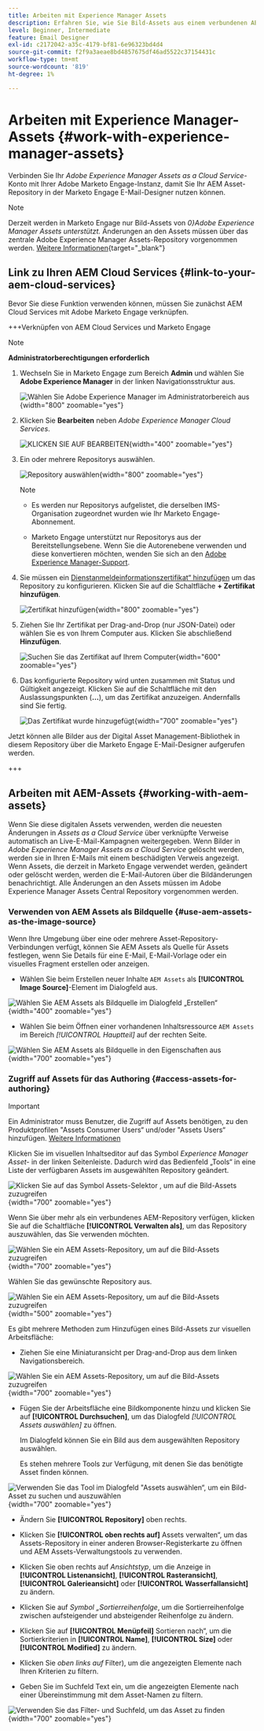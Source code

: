 ```yaml
---
title: Arbeiten mit Experience Manager Assets
description: Erfahren Sie, wie Sie Bild-Assets aus einem verbundenen AEM Assets-Repository beim Erstellen von Inhalten in Adobe Marketo Engage verwenden.
level: Beginner, Intermediate
feature: Email Designer
exl-id: c2172042-a35c-4179-bf81-6e96323bd4d4
source-git-commit: f2f9a3aeae8bd4857675df46ad5522c37154431c
workflow-type: tm+mt
source-wordcount: '819'
ht-degree: 1%

---
```


# Arbeiten mit Experience Manager-Assets {#work-with-experience-manager-assets}

Verbinden Sie Ihr _Adobe Experience Manager Assets as a Cloud Service_-Konto mit Ihrer Adobe Marketo Engage-Instanz, damit Sie Ihr AEM Asset-Repository in der Marketo Engage E-Mail-Designer nutzen können.

>[!NOTE]
>
>Derzeit werden in Marketo Engage nur Bild-Assets von _0&rbrace;Adobe Experience Manager Assets unterstützt._ Änderungen an den Assets müssen über das zentrale Adobe Experience Manager Assets-Repository vorgenommen werden. [Weitere Informationen](https://experienceleague.adobe.com/de/docs/experience-manager-cloud-service/content/assets/manage/manage-digital-assets){target="_blank"}

## Link zu Ihren AEM Cloud Services {#link-to-your-aem-cloud-services}

Bevor Sie diese Funktion verwenden können, müssen Sie zunächst AEM Cloud Services mit Adobe Marketo Engage verknüpfen.

+++Verknüpfen von AEM Cloud Services und Marketo Engage

>[!NOTE]
>
>**Administratorberechtigungen erforderlich**

1. Wechseln Sie in Marketo Engage zum Bereich **Admin** und wählen Sie **Adobe Experience Manager** in der linken Navigationsstruktur aus.

   ![Wählen Sie Adobe Experience Manager im Administratorbereich aus](assets/access-the-ai-assistant-content-accelerator-1.png){width="800" zoomable="yes"}

1. Klicken Sie **Bearbeiten** neben _Adobe Experience Manager Cloud Services_.

   ![KLICKEN SIE AUF BEARBEITEN](assets/access-the-ai-assistant-content-accelerator-2.png){width="400" zoomable="yes"}

1. Ein oder mehrere Repositorys auswählen.

   ![Repository auswählen](assets/access-the-ai-assistant-content-accelerator-3.png){width="800" zoomable="yes"}

   >[!NOTE]
   >
   >* Es werden nur Repositorys aufgelistet, die derselben IMS-Organisation zugeordnet wurden wie Ihr Marketo Engage-Abonnement.
   >
   >* Marketo Engage unterstützt nur Repositorys aus der Bereitstellungsebene. Wenn Sie die Autorenebene verwenden und diese konvertieren möchten, wenden Sie sich an den [Adobe Experience Manager-Support](https://experienceleague.adobe.com/de/docs/experience-manager-cloud-manager/content/overview/help-resources).

1. Sie müssen ein [Dienstanmeldeinformationszertifikat“ hinzufügen](https://experienceleague.adobe.com/de/docs/experience-manager-learn/getting-started-with-aem-headless/authentication/service-credentials) um das Repository zu konfigurieren. Klicken Sie auf die Schaltfläche **+ Zertifikat hinzufügen**.

   ![Zertifikat hinzufügen](assets/access-the-ai-assistant-content-accelerator-4.png){width="800" zoomable="yes"}

1. Ziehen Sie Ihr Zertifikat per Drag-and-Drop (nur JSON-Datei) oder wählen Sie es von Ihrem Computer aus. Klicken Sie abschließend **Hinzufügen**.

   ![Suchen Sie das Zertifikat auf Ihrem Computer](assets/access-the-ai-assistant-content-accelerator-5.png){width="600" zoomable="yes"}

1. Das konfigurierte Repository wird unten zusammen mit Status und Gültigkeit angezeigt. Klicken Sie auf die Schaltfläche mit den Auslassungspunkten (**…**), um das Zertifikat anzuzeigen. Andernfalls sind Sie fertig.

   ![Das Zertifikat wurde hinzugefügt](assets/access-the-ai-assistant-content-accelerator-6.png){width="700" zoomable="yes"}

Jetzt können alle Bilder aus der Digital Asset Management-Bibliothek in diesem Repository über die Marketo Engage E-Mail-Designer aufgerufen werden.

+++

## Arbeiten mit AEM-Assets {#working-with-aem-assets}

Wenn Sie diese digitalen Assets verwenden, werden die neuesten Änderungen in _Assets as a Cloud Service_ über verknüpfte Verweise automatisch an Live-E-Mail-Kampagnen weitergegeben. Wenn Bilder in _Adobe Experience Manager Assets as a Cloud Service_ gelöscht werden, werden sie in Ihren E-Mails mit einem beschädigten Verweis angezeigt. Wenn Assets, die derzeit in Marketo Engage verwendet werden, geändert oder gelöscht werden, werden die E-Mail-Autoren über die Bildänderungen benachrichtigt. Alle Änderungen an den Assets müssen im Adobe Experience Manager Assets Central Repository vorgenommen werden.

### Verwenden von AEM Assets als Bildquelle {#use-aem-assets-as-the-image-source}

Wenn Ihre Umgebung über eine oder mehrere Asset-Repository-Verbindungen verfügt, können Sie AEM Assets als Quelle für Assets festlegen, wenn Sie Details für eine E-Mail, E-Mail-Vorlage oder ein visuelles Fragment erstellen oder anzeigen.

* Wählen Sie beim Erstellen neuer Inhalte `AEM Assets` als **[!UICONTROL Image Source]**-Element im Dialogfeld aus.

![Wählen Sie AEM Assets als Bildquelle im Dialogfeld „Erstellen“](assets/work-with-experience-manager-assets-1.png){width="400" zoomable="yes"}

* Wählen Sie beim Öffnen einer vorhandenen Inhaltsressource `AEM Assets` im Bereich _[!UICONTROL Hauptteil]_ auf der rechten Seite.

![Wählen Sie AEM Assets als Bildquelle in den Eigenschaften aus](assets/work-with-experience-manager-assets-2.png){width="700" zoomable="yes"}

### Zugriff auf Assets für das Authoring {#access-assets-for-authoring}

>[!IMPORTANT]
>
>Ein Administrator muss Benutzer, die Zugriff auf Assets benötigen, zu den Produktprofilen &quot;Assets Consumer Users“ und/oder &quot;Assets Users“ hinzufügen. [Weitere Informationen](https://experienceleague.adobe.com/de/docs/experience-manager-cloud-service/content/security/ims-support#managing-products-and-user-access-in-admin-console)

Klicken Sie im visuellen Inhaltseditor auf das Symbol _Experience Manager Asset-_ in der linken Seitenleiste. Dadurch wird das Bedienfeld „Tools“ in eine Liste der verfügbaren Assets im ausgewählten Repository geändert.

![Klicken Sie auf das Symbol Assets-Selektor , um auf die Bild-Assets zuzugreifen](assets/work-with-experience-manager-assets-3.png){width="700" zoomable="yes"}

Wenn Sie über mehr als ein verbundenes AEM-Repository verfügen, klicken Sie auf die Schaltfläche **[!UICONTROL Verwalten als]**, um das Repository auszuwählen, das Sie verwenden möchten.

![Wählen Sie ein AEM Assets-Repository, um auf die Bild-Assets zuzugreifen](assets/work-with-experience-manager-assets-4.png){width="700" zoomable="yes"}

Wählen Sie das gewünschte Repository aus.

![Wählen Sie ein AEM Assets-Repository, um auf die Bild-Assets zuzugreifen](assets/work-with-experience-manager-assets-5.png){width="500" zoomable="yes"}

Es gibt mehrere Methoden zum Hinzufügen eines Bild-Assets zur visuellen Arbeitsfläche:

* Ziehen Sie eine Miniaturansicht per Drag-and-Drop aus dem linken Navigationsbereich.

![Wählen Sie ein AEM Assets-Repository, um auf die Bild-Assets zuzugreifen](assets/work-with-experience-manager-assets-6.png){width="700" zoomable="yes"}

* Fügen Sie der Arbeitsfläche eine Bildkomponente hinzu und klicken Sie auf **[!UICONTROL Durchsuchen]**, um das Dialogfeld _[!UICONTROL Assets auswählen]_ zu öffnen.

  Im Dialogfeld können Sie ein Bild aus dem ausgewählten Repository auswählen.

  Es stehen mehrere Tools zur Verfügung, mit denen Sie das benötigte Asset finden können.

![Verwenden Sie das Tool im Dialogfeld &quot;Assets auswählen“, um ein Bild-Asset zu suchen und auszuwählen](assets/work-with-experience-manager-assets-7.png){width="700" zoomable="yes"}

* Ändern Sie **[!UICONTROL Repository]** oben rechts.

* Klicken Sie **[!UICONTROL oben rechts auf]** Assets verwalten“, um das Assets-Repository in einer anderen Browser-Registerkarte zu öffnen und AEM Assets-Verwaltungstools zu verwenden.

* Klicken Sie oben rechts auf _Ansichtstyp_, um die Anzeige in **[!UICONTROL Listenansicht]**, **[!UICONTROL Rasteransicht]**, **[!UICONTROL Galerieansicht]** oder **[!UICONTROL Wasserfallansicht]** zu ändern.

* Klicken Sie auf _Symbol „Sortierreihenfolge_, um die Sortierreihenfolge zwischen aufsteigender und absteigender Reihenfolge zu ändern.

* Klicken Sie auf **[!UICONTROL Menüpfeil]** Sortieren nach“, um die Sortierkriterien in **[!UICONTROL Name]**, **[!UICONTROL Size]** oder **[!UICONTROL Modified]** zu ändern.

* Klicken Sie _oben links auf_ Filter), um die angezeigten Elemente nach Ihren Kriterien zu filtern.

* Geben Sie im Suchfeld Text ein, um die angezeigten Elemente nach einer Übereinstimmung mit dem Asset-Namen zu filtern.

![Verwenden Sie das Filter- und Suchfeld, um das Asset zu finden](assets/work-with-experience-manager-assets-8.png){width="700" zoomable="yes"}
